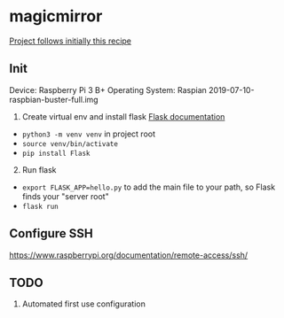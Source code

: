 # magicmirror

[Project follows initially this recipe](https://www.instructables.com/id/How-to-Make-a-Magic-Mirror/)

## Init

Device: Raspberry Pi 3 B+
Operating System: Raspian 2019-07-10-raspbian-buster-full.img

1. Create virtual env and install flask
[Flask documentation](https://flask.palletsprojects.com/en/1.0.x/installation/#installation)
* `python3 -m venv venv` in project root
* `source venv/bin/activate`
* `pip install Flask`
2. Run flask
* `export FLASK_APP=hello.py` to add the main file to your path, so Flask finds your "server root"
* `flask run`

## Configure SSH  
https://www.raspberrypi.org/documentation/remote-access/ssh/

## TODO
1. Automated first use configuration 